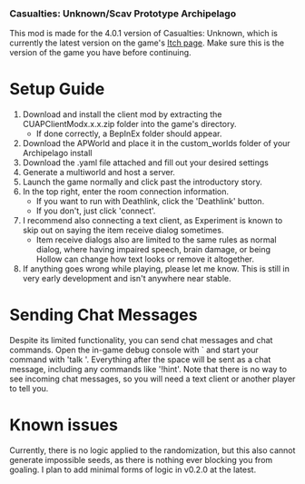 ### Casualties: Unknown/Scav Prototype Archipelago

This mod is made for the 4.0.1 version of Casualties: Unknown, which is currently the latest version on the game's [Itch page](https://orsonik.itch.io/scav-prototype). Make sure this is the version of the game you have before continuing.

# **Setup Guide**
1. Download and install the client mod by extracting the CUAPClientModx.x.x.zip folder into the game's directory.
	- If done correctly, a BepInEx folder should appear.
2. Download the APWorld and place it in the custom_worlds folder of your Archipelago install
3. Download the .yaml file attached and fill out your desired settings
4. Generate a multiworld and host a server.
5. Launch the game normally and click past the introductory story.
6. In the top right, enter the room connection information.
	- If you want to run with Deathlink, click the 'Deathlink' button.
	- If you don't, just click 'connect'.
7. I recommend also connecting a text client, as Experiment is known to skip out on saying the item receive dialog sometimes.
	- Item receive dialogs also are limited to the same rules as normal dialog, where having impaired speech, brain damage, or being Hollow can change how text looks or remove it altogether.
8. If anything goes wrong while playing, please let me know. This is still in very early development and isn't anywhere near stable.

# **Sending Chat Messages**

Despite its limited functionality, you can send chat messages and chat commands. Open the in-game debug console with ` and start your command with 'talk '. Everything after the space will be sent as a chat message, including any commands like '!hint'. Note that there is no way to see incoming chat messages, so you will need a text client or another player to tell you.

# **Known issues**

Currently, there is no logic applied to the randomization, but this also cannot generate impossible seeds, as there is nothing ever blocking you from goaling. I plan to add minimal forms of logic in v0.2.0 at the latest.
